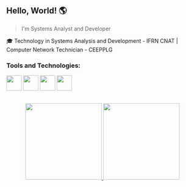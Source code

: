 ## **Hello, World!** 🌎
> I'm Systems Analyst and Developer


🎓 Technology in Systems Analysis and Development - IFRN CNAT | Computer Network Technician - CEEPPLG


### **Tools and Technologies:**
<div style= "display: inline" >
  <img src="https://cdn.jsdelivr.net/gh/devicons/devicon@latest/icons/python/python-original.svg" width="40" height="40"/>
  <img src="https://cdn.jsdelivr.net/gh/devicons/devicon@latest/icons/html5/html5-original.svg" width="40" height="40"/>
  <img src="https://cdn.jsdelivr.net/gh/devicons/devicon@latest/icons/css3/css3-original.svg" width="40" height="40"/>
  <img src="https://cdn.jsdelivr.net/gh/devicons/devicon@latest/icons/figma/figma-original.svg" width="40" height="40"/>     
</div>

##
<div align="center">
  <a href="https://github.com/becadev">
    <img loading="lazy" height="200em" src="https://github-readme-stats.vercel.app/api/top-langs/?username=becadev&layout=compact&langs_count=7&theme=dark&bg_color=0c1117&border_color=0c1117"/>
    <img loading="lazy" height="200em" src="https://github-readme-stats.vercel.app/api?username=becadev&show_icons=true&theme=dark&include_all_commits=true&count_private=true&bg_color=0c1117&border_color=0c1117"/>
  </a>
</div>
